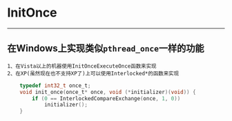 # **InitOnce**
***

## **在Windows上实现类似`pthread_once`一样的功能**
    1、在Vista以上的机器使用InitOnceExecuteOnce函数来实现
    2、在XP(虽然现在也不支持XP了)上可以使用Interlocked*的函数来实现
``` c
    typedef int32_t once_t;
    void init_once(once_t* once, void (*initializer)(void)) {
        if (0 == InterlockedCompareExchange(once, 1, 0))
            initializer();
    }
```
